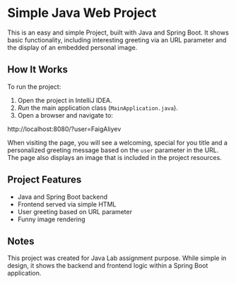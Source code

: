 # Simple Java Web Project

This is an easy and simple Project, built with Java and Spring Boot. It shows basic functionality, including interesting greeting via an URL parameter and the display of an embedded personal image.

## How It Works

To run the project:

1. Open the project in IntelliJ IDEA.
2. *Run* the main application class (`MainApplication.java`).
3. Open a browser and navigate to:

http://localhost:8080/?user=FaigAliyev


When visiting the page, you will see a welcoming, special for you title and a personalized greeting message based on the `user` parameter in the URL. 
The page also displays an image that is included in the project resources.

## Project Features

- Java and Spring Boot backend
- Frontend served via simple HTML
- User greeting based on URL parameter
- Funny image rendering

## Notes

This project was created for Java Lab assignment purpose. 
While simple in design, it shows the backend and frontend logic within a Spring Boot application.
